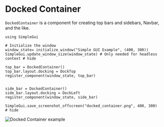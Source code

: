 # Docked Container

`DockedContainer` is a component for creating top bars and sidebars, Navbar, and the like.

``` @example DockedCointainer
using SimpleGui

# Initialize the window
window_state= initialize_window("Simple GUI Example", (400, 300))
SimpleGui.update_window_size(window_state) # Only needed for headless context # hide

top_bar = DockedContainer()
top_bar.layout.docking = DockTop
register_component(window_state, top_bar)


side_bar = DockedContainer()
side_bar.layout.docking = DockLeft
register_component(window_state, side_bar)

SimpleGui.save_screenshot_offscreen("docked_container.png", 400, 300) # hide
```

![Docked Container example](docked_container.png)
